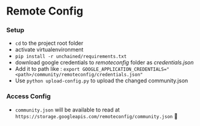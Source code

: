 # Remote Config

### Setup
- `cd` to the project root folder
- activate virtualenvironment
- `pip install -r unchained/requirements.txt`
- download google credentials to _remoteconfig_ folder as _credentials.json_
- Add it to path like : `export GOOGLE_APPLICATION_CREDENTIALS="<path>/community/remoteconfig/credentials.json"`
- Use `python upload-config.py` to upload the changed community.json

### Access Config
- `community.json` will be available to read at `https://storage.googleapis.com/remoteconfig/community.json` :beer: